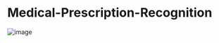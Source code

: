 # Medical-Prescription-Recognition

![image](https://user-images.githubusercontent.com/81741487/159640552-2f3e5ed5-52ff-4bc4-afbe-7bc76bb72bbf.png)
